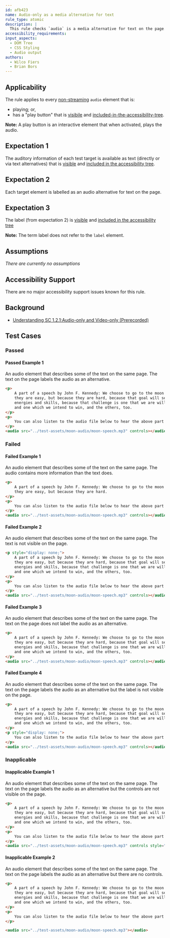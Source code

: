 ```yaml
---
id: afb423
name: Audio-only as a media alternative for text
rule_type: atomic
description: |
  This rule checks `audio` is a media alternative for text on the page.
accessibility_requirements:
input_aspects:
  - DOM Tree
  - CSS Styling
  - Audio output
authors:
  - Wilco Fiers
  - Brian Bors
---
```


## Applicability

The rule applies to every [non-streaming](#non-streaming-media-element) `audio` element that is:

- playing; or,
- has a "play button" that is [visibile](#visible) and [included-in-the-accessibility-tree](#included-in-the-accessibility-tree).

**Note:** A play button is an interactive element that when activated, plays the audio.

## Expectation 1

The auditory information of each test target is available as text (directly or via text alternatives) that is [visible](#visible) and [included in the accessibility tree](#included-in-the-accessibility-tree).

## Expectation 2

Each target element is labelled as an audio alternative for text on the page.

## Expectation 3

The label (from expectation 2) is [visible](#visible) and [included in the accessibility tree](#included-in-the-accessibility-tree)

**Note:** The term label does not refer to the `label` element.

## Assumptions

_There are currently no assumptions_

## Accessibility Support

There are no major accessibility support issues known for this rule.

## Background

- [Understanding SC 1.2.1:Audio-only and Video-only (Prerecorded)](https://www.w3.org/TR/UNDERSTANDING-WCAG20/media-equiv-av-only-alt.html)

## Test Cases

### Passed

#### Passed Example 1

An audio element that describes some of the text on the same page. The text on the page labels the audio as an alternative.

```html
<p>
	A part of a speech by John F. Kennedy: We choose to go to the moon in this decade and do the other things, not because
	they are easy, but because they are hard, because that goal will serve to organize and measure the best of our
	energies and skills, because that challenge is one that we are willing to accept, one we are unwilling to postpone,
	and one which we intend to win, and the others, too.
</p>
<p>
	You can also listen to the audio file below to hear the above part of the speech.
</p>
<audio src="../test-assets/moon-audio/moon-speech.mp3" controls></audio>
```

### Failed

#### Failed Example 1

An audio element that describes some of the text on the same page. The audio contains more information than the text does.

```html
<p>
	A part of a speech by John F. Kennedy: We choose to go to the moon in this decade and do the other things, not because
	they are easy, but because they are hard.
</p>
<p>
	You can also listen to the audio file below to hear the above part of the speech.
</p>
<audio src="../test-assets/moon-audio/moon-speech.mp3" controls></audio>
```

#### Failed Example 2

An audio element that describes some of the text on the same page. The text is not visible on the page.

```html
<p style="display: none;">
	A part of a speech by John F. Kennedy: We choose to go to the moon in this decade and do the other things, not because
	they are easy, but because they are hard, because that goal will serve to organize and measure the best of our
	energies and skills, because that challenge is one that we are willing to accept, one we are unwilling to postpone,
	and one which we intend to win, and the others, too.
</p>
<p>
	You can also listen to the audio file below to hear the above part of the speech.
</p>
<audio src="../test-assets/moon-audio/moon-speech.mp3" controls></audio>
```

#### Failed Example 3

An audio element that describes some of the text on the same page. The text on the page does not label the audio as an alternative.

```html
<p>
	A part of a speech by John F. Kennedy: We choose to go to the moon in this decade and do the other things, not because
	they are easy, but because they are hard, because that goal will serve to organize and measure the best of our
	energies and skills, because that challenge is one that we are willing to accept, one we are unwilling to postpone,
	and one which we intend to win, and the others, too.
</p>
<audio src="../test-assets/moon-audio/moon-speech.mp3" controls></audio>
```

#### Failed Example 4

An audio element that describes some of the text on the same page. The text on the page labels the audio as an alternative but the label is not visible on the page.

```html
<p>
	A part of a speech by John F. Kennedy: We choose to go to the moon in this decade and do the other things, not because
	they are easy, but because they are hard, because that goal will serve to organize and measure the best of our
	energies and skills, because that challenge is one that we are willing to accept, one we are unwilling to postpone,
	and one which we intend to win, and the others, too.
</p>
<p style="display: none;">
	You can also listen to the audio file below to hear the above part of the speech.
</p>
<audio src="../test-assets/moon-audio/moon-speech.mp3" controls></audio>
```

### Inapplicable

#### Inapplicable Example 1

An audio element that describes some of the text on the same page. The text on the page labels the audio as an alternative but the controls are not visible on the page.

```html
<p>
	A part of a speech by John F. Kennedy: We choose to go to the moon in this decade and do the other things, not because
	they are easy, but because they are hard, because that goal will serve to organize and measure the best of our
	energies and skills, because that challenge is one that we are willing to accept, one we are unwilling to postpone,
	and one which we intend to win, and the others, too.
</p>
<p>
	You can also listen to the audio file below to hear the above part of the speech.
</p>
<audio src="../test-assets/moon-audio/moon-speech.mp3" controls style="display: none;"></audio>
```

#### Inapplicable Example 2

An audio element that describes some of the text on the same page. The text on the page labels the audio as an alternative but there are no controls.

```html
<p>
	A part of a speech by John F. Kennedy: We choose to go to the moon in this decade and do the other things, not because
	they are easy, but because they are hard, because that goal will serve to organize and measure the best of our
	energies and skills, because that challenge is one that we are willing to accept, one we are unwilling to postpone,
	and one which we intend to win, and the others, too.
</p>
<p>
	You can also listen to the audio file below to hear the above part of the speech.
</p>

<audio src="../test-assets/moon-audio/moon-speech.mp3"></audio>
```
